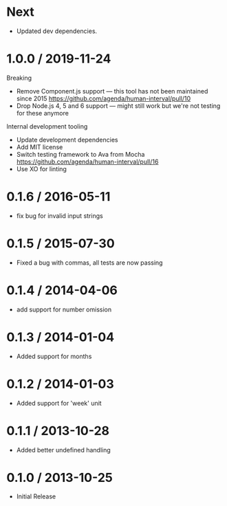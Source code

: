 Next
==================

* Updated dev dependencies.

1.0.0 / 2019-11-24
==================

  Breaking

  * Remove Component.js support — this tool has not been maintained since 2015 https://github.com/agenda/human-interval/pull/10
  * Drop Node.js 4, 5 and 6 support — might still work but we're not testing for these anymore
  
  Internal development tooling
  
  * Update development dependencies
  * Add MIT license
  * Switch testing framework to Ava from Mocha https://github.com/agenda/human-interval/pull/16
  * Use XO for linting

0.1.6 / 2016-05-11
==================

  * fix bug for invalid input strings

0.1.5 / 2015-07-30
==================

  * Fixed a bug with commas, all tests are now passing

0.1.4 / 2014-04-06 
==================

 * add support for number omission

0.1.3 / 2014-01-04 
==================

 * Added support for months

0.1.2 / 2014-01-03 
==================

 * Added support for 'week' unit

0.1.1 / 2013-10-28 
==================

 * Added better undefined handling

 0.1.0 / 2013-10-25
==================

 * Initial Release
